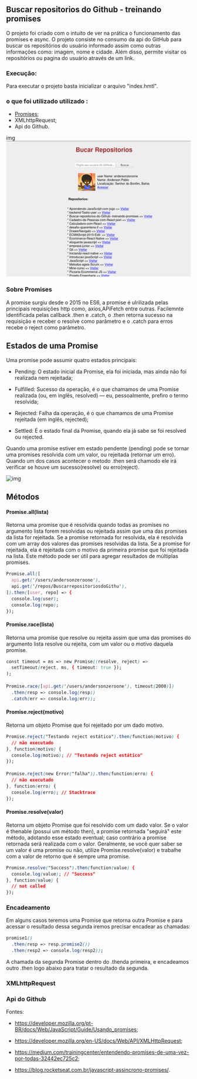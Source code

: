 ## Buscar repositorios do Github - treinando promises

O projeto foi criado com o intuito de ver na prática o funcionamento das promises e async. O projeto consiste no consumo da api do GitHub para buscar os repositórios do usuário informado assim como outras informações como: imagem, nome e cidade. Além disso, permite visitar os repositórios ou pagina do usuário através de um link.

### Execução:

Para executar o projeto basta inicializar o arquivo "index.hmtl".


### o que foi utilizado utilizado :

* [Promises](#sobre-promises);
* XMLhttpRequest;
* Api do Github.


img
<img src="./img.png" width="800">



### Sobre Promises
 A promise surgiu desde o 2015 no ES6, a promise é ulrilizada pelas principais requisições http como, axios,APiFetch entre outras. Facilemnte identificada pelas callback .then e .catch, o .then retorna sucesso na requisição e receber o resolve como parâmetro e o .catch para erros recebe o reject como parâmetro.

## Estados de uma Promise

Uma promise pode assumir quatro estados principais:

* Pending: O estado inicial da Promise, ela foi iniciada, mas ainda não foi realizada nem rejeitada;

* Fulfilled: Sucesso da operação, é o que chamamos de uma Promise realizada (ou, em inglês, resolved) — eu, pessoalmente, prefiro o termo resolvida;

* Rejected: Falha da operação, é o que chamamos de uma Promise rejeitada (em inglês, rejected);

* Settled: É o estado final da Promise, quando ela já sabe se foi resolved ou rejected.

Quando uma promise estiver em estado pendente (pending) pode se tornar uma promises resolvida com um valor, ou rejeitada (retornar um erro). Quando um dos casos acontecer o metodo .then será chamodo ele irá verificar se houve um sucesso(resolve) ou erro(reject).



![img](https://media.prod.mdn.mozit.cloud/attachments/2014/09/18/8633/51a934a714e191f53e588bff719bc321/promises.png)



## Métodos

#### Promise.all(lista)

Retorna uma promise que é resolvida quando todas as promises no argumento lista forem resolvidas ou rejeitada assim que uma das promises da lista for rejeitada. Se a promise retornada for resolvida, ela é resolvida com um array dos valores das promises resolvidas da lista. Se a promise for rejeitada, ela é rejeitada com o motivo da primeira promise que foi rejeitada na lista. Este método pode ser útil para agregar resultados de múltiplas promises.


```css
Promise.all([
  api.get('/users/andersonzeroone'),
  api.get('/repos/BuscarrepositoriosdoGithu'),
]).then([user, repo] => {
  console.log(user);
  console.log(repo);
});
```

#### Promise.race(lista)

Retorna uma promise que resolve ou rejeita assim que uma das promises do argumento lista resolve ou rejeita, com um valor ou o motivo daquela promise.


```css
const timeout = ms => new Promise((resolve, reject) => 
  setTimeout(reject, ms, { timeout: true });
);

Promise.race([api.get('/users/andersonzeroone'), timeout(2000)])
  .then(resp => console.log(resp))
  .catch(err => console.log(err));

```
#### Promise.reject(motivo)

Retorna um objeto Promise que foi rejeitado por um dado motivo.


```css
Promise.reject("Testando reject estático").then(function(motivo) {
  // não executado
}, function(motivo) {
  console.log(motivo); // "Testando reject estático"
});

Promise.reject(new Error("falha")).then(function(erro) {
  // não executado
}, function(erro) {
  console.log(erro); // Stacktrace
});
```
#### Promise.resolve(valor)

Retorna um objeto Promise que foi resolvido com um dado valor. Se o valor é thenable (possui um método then), a promise retornada "seguirá" este método, adotando esse estado eventual; caso contrário a promise retornada será realizada com o valor. Geralmente, se você quer saber se um valor é uma promise ou não, utilize Promise.resolve(valor) e trabalhe com a valor de retorno que é sempre uma promise.


```css
Promise.resolve("Success").then(function(value) {
  console.log(value); // "Success"
}, function(value) {
  // not called
});
```
### Encadeamento



Em alguns casos teremos uma Promise que retorna outra Promise e para acessar o resultado dessa segunda iremos precisar encadear as chamadas:

```css
promise1()
  .then(resp => resp.promise2())
  .then(resp2 => console.log(resp2));
```

A chamada da segunda Promise dentro do .thenda primeira, e encadeamos outro .then logo abaixo para tratar o resultado da segunda.

### XMLhttpRequest

###  Api do Github

Fontes:
* https://developer.mozilla.org/pt-BR/docs/Web/JavaScript/Guide/Usando_promises;

* https://developer.mozilla.org/en-US/docs/Web/API/XMLHttpRequest;

* https://medium.com/trainingcenter/entendendo-promises-de-uma-vez-por-todas-32442ec725c2;

* https://blog.rocketseat.com.br/javascript-assincrono-promises/.



